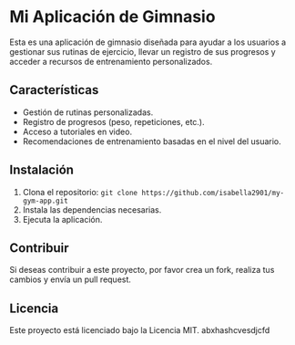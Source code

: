 # Mi Aplicación de Gimnasio
Esta es una aplicación de gimnasio diseñada para ayudar a los usuarios a gestionar sus rutinas de ejercicio, llevar un registro de sus progresos y acceder a recursos de entrenamiento personalizados.
## Características
- Gestión de rutinas personalizadas.
- Registro de progresos (peso, repeticiones, etc.).
- Acceso a tutoriales en video.
- Recomendaciones de entrenamiento basadas en el nivel del usuario.
## Instalación
1. Clona el repositorio: `git clone https://github.com/isabella2901/my-gym-app.git`
2. Instala las dependencias necesarias.
3. Ejecuta la aplicación.
## Contribuir
Si deseas contribuir a este proyecto, por favor crea un fork, realiza tus cambios y envía un pull request.
## Licencia
Este proyecto está licenciado bajo la Licencia MIT.
abxhashcvesdjcfd